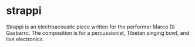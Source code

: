 # strappi
Strappi is an electroacoustic piece written for the performer Marco Di Gasbarro. The composition is for a percussionist, Tibetan singing bowl, and live electronics.
